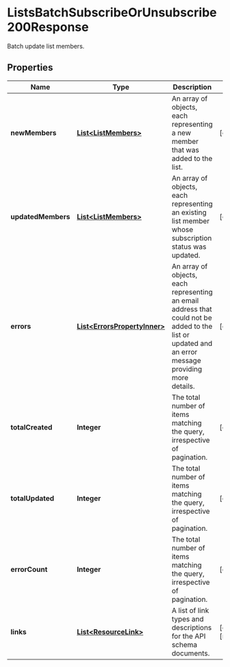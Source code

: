 

# ListsBatchSubscribeOrUnsubscribe200Response

Batch update list members.

## Properties

| Name | Type | Description | Notes |
|------------ | ------------- | ------------- | -------------|
|**newMembers** | [**List&lt;ListMembers&gt;**](ListMembers.md) | An array of objects, each representing a new member that was added to the list. |  [optional] |
|**updatedMembers** | [**List&lt;ListMembers&gt;**](ListMembers.md) | An array of objects, each representing an existing list member whose subscription status was updated. |  [optional] |
|**errors** | [**List&lt;ErrorsPropertyInner&gt;**](ErrorsPropertyInner.md) | An array of objects, each representing an email address that could not be added to the list or updated and an error message providing more details. |  [optional] |
|**totalCreated** | **Integer** | The total number of items matching the query, irrespective of pagination. |  [optional] |
|**totalUpdated** | **Integer** | The total number of items matching the query, irrespective of pagination. |  [optional] |
|**errorCount** | **Integer** | The total number of items matching the query, irrespective of pagination. |  [optional] |
|**links** | [**List&lt;ResourceLink&gt;**](ResourceLink.md) | A list of link types and descriptions for the API schema documents. |  [optional] [readonly] |



